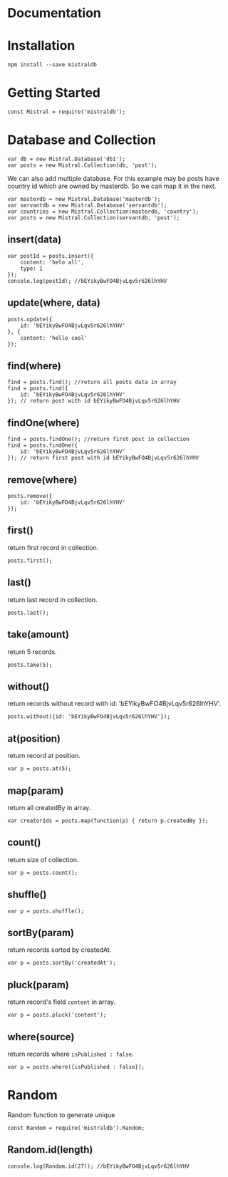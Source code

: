 # Documentation

# Installation
`npm install --save mistraldb`

# Getting Started
```
const Mistral = require('mistraldb');
```

# Database and Collection
```
var db = new Mistral.Database('db1');
var posts = new Mistral.Collection(db, 'post');
```
We can also add multiple database. For this example may be posts have country id which are owned by masterdb. So we can map it in the next.
```
var masterdb = new Mistral.Database('masterdb');
var servantdb = new Mistral.Database('servantdb');
var countries = new Mistral.Collection(masterdb, 'country');
var posts = new Mistral.Collection(servantdb, 'post');
```

## insert(data)
```
var postId = posts.insert({
    content: 'helo all',
    type: 1
});
console.log(postId); //bEYikyBwFO4BjvLqv5r626lhYHV
```

## update(where, data)
```
posts.update({
    id: 'bEYikyBwFO4BjvLqv5r626lhYHV'
}, {
    content: 'hello cool'
});
```

## find(where)
```
find = posts.find(); //return all posts data in array
find = posts.find({
    id: 'bEYikyBwFO4BjvLqv5r626lhYHV'
}); // return post with id bEYikyBwFO4BjvLqv5r626lhYHV
```

## findOne(where)
```
find = posts.findOne(); //return first post in collection
find = posts.findOne({
    id: 'bEYikyBwFO4BjvLqv5r626lhYHV'
}); // return first post with id bEYikyBwFO4BjvLqv5r626lhYHV
```

## remove(where)
```
posts.remove({
    id: 'bEYikyBwFO4BjvLqv5r626lhYHV'
});
```

## first()
return first record in collection.
```
posts.first();
```

## last()
return last record in collection.
```
posts.last();
```

## take(amount)
return 5 records.
```
posts.take(5);
```
## without()
return records without record with id: 'bEYikyBwFO4BjvLqv5r626lhYHV'.
```
posts.without({id: 'bEYikyBwFO4BjvLqv5r626lhYHV'});
```
## at(position)
return record at position.
```
var p = posts.at(5);
```
## map(param)
return all createdBy in array.
```
var creatorIds = posts.map(function(p) { return p.createdBy });
```
## count()
return size of collection.
```
var p = posts.count();
```
## shuffle()
```
var p = posts.shuffle();
```
## sortBy(param)
return records sorted by createdAt.
```
var p = posts.sortBy('createdAt');
```
## pluck(param)
return record's field `content` in array.
```
var p = posts.pluck('content');
```
## where(source)
return records where `isPublished : false`.
```
var p = posts.where({isPublished : false});
```

# Random
Random function to generate unique
```
const Random = require('mistraldb').Random;
```
## Random.id(length)
```
console.log(Random.id(27)); //bEYikyBwFO4BjvLqv5r626lhYHV
```